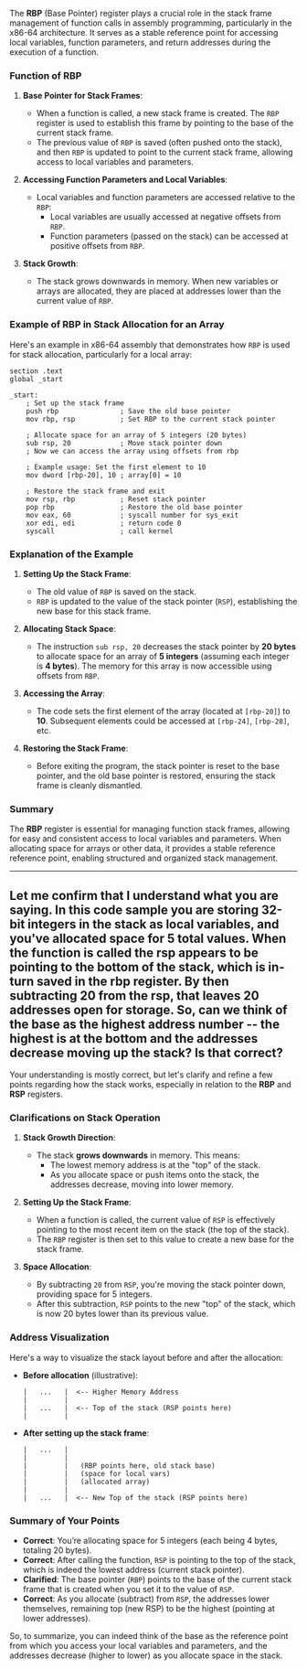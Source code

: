 The **RBP** (Base Pointer) register plays a crucial role in the stack frame management of function calls in assembly programming, particularly in the x86-64 architecture. It serves as a stable reference point for accessing local variables, function parameters, and return addresses during the execution of a function.

### Function of RBP

1. **Base Pointer for Stack Frames**:
   - When a function is called, a new stack frame is created. The `RBP` register is used to establish this frame by pointing to the base of the current stack frame.
   - The previous value of `RBP` is saved (often pushed onto the stack), and then `RBP` is updated to point to the current stack frame, allowing access to local variables and parameters.

2. **Accessing Function Parameters and Local Variables**:
   - Local variables and function parameters are accessed relative to the `RBP`:
     - Local variables are usually accessed at negative offsets from `RBP`.
     - Function parameters (passed on the stack) can be accessed at positive offsets from `RBP`.

3. **Stack Growth**:
   - The stack grows downwards in memory. When new variables or arrays are allocated, they are placed at addresses lower than the current value of `RBP`.

### Example of RBP in Stack Allocation for an Array

Here's an example in x86-64 assembly that demonstrates how `RBP` is used for stack allocation, particularly for a local array:

```assembly
section .text
global _start

_start:
    ; Set up the stack frame
    push rbp               ; Save the old base pointer
    mov rbp, rsp           ; Set RBP to the current stack pointer

    ; Allocate space for an array of 5 integers (20 bytes)
    sub rsp, 20            ; Move stack pointer down
    ; Now we can access the array using offsets from rbp

    ; Example usage: Set the first element to 10
    mov dword [rbp-20], 10 ; array[0] = 10

    ; Restore the stack frame and exit
    mov rsp, rbp           ; Reset stack pointer
    pop rbp                ; Restore the old base pointer
    mov eax, 60            ; syscall number for sys_exit
    xor edi, edi           ; return code 0
    syscall                ; call kernel
```

### Explanation of the Example

1. **Setting Up the Stack Frame**:
   - The old value of `RBP` is saved on the stack.
   - `RBP` is updated to the value of the stack pointer (`RSP`), establishing the new base for this stack frame.

2. **Allocating Stack Space**:
   - The instruction `sub rsp, 20` decreases the stack pointer by **20 bytes** to allocate space for an array of **5 integers** (assuming each integer is **4 bytes**). The memory for this array is now accessible using offsets from `RBP`.

3. **Accessing the Array**:
   - The code sets the first element of the array (located at `[rbp-20]`) to **10**. Subsequent elements could be accessed at `[rbp-24]`, `[rbp-28]`, etc.

4. **Restoring the Stack Frame**:
   - Before exiting the program, the stack pointer is reset to the base pointer, and the old base pointer is restored, ensuring the stack frame is cleanly dismantled.

### Summary

The **RBP** register is essential for managing function stack frames, allowing for easy and consistent access to local variables and parameters. When allocating space for arrays or other data, it provides a stable reference reference point, enabling structured and organized stack management.


---
Let me confirm that I understand what you are saying.  In this code sample you are storing 32-bit integers in the stack as local variables, and you've allocated space for 5 total values.  When the function is called the rsp appears to be pointing to the bottom of the stack, which is in-turn saved in the rbp register.   By then subtracting 20 from the rsp, that leaves 20 addresses open for storage.  So, can we think of the base as the highest address number -- the highest is at the bottom and the addresses decrease moving up the stack?  Is that correct?
---

Your understanding is mostly correct, but let's clarify and refine a few points regarding how the stack works, especially in relation to the **RBP** and **RSP** registers.

### Clarifications on Stack Operation

1. **Stack Growth Direction**:
   - The stack **grows downwards** in memory. This means:
     - The lowest memory address is at the "top" of the stack.
     - As you allocate space or push items onto the stack, the addresses decrease, moving into lower memory.

2. **Setting Up the Stack Frame**:
   - When a function is called, the current value of `RSP` is effectively pointing to the most recent item on the stack (the top of the stack).
   - The `RBP` register is then set to this value to create a new base for the stack frame.

3. **Space Allocation**:
   - By subtracting `20` from `RSP`, you're moving the stack pointer down, providing space for 5 integers.
   - After this subtraction, `RSP` points to the new "top" of the stack, which is now 20 bytes lower than its previous value.

### Address Visualization

Here's a way to visualize the stack layout before and after the allocation:

- **Before allocation** (illustrative):
    ```
    |   ...   |  <-- Higher Memory Address
    |         |
    |   ...   |  <-- Top of the stack (RSP points here)
    |         |
    ```

- **After setting up the stack frame**:
    ```
    |   ...   |
    |         |
    |         |   (RBP points here, old stack base)
    |         |   (space for local vars)
    |         |   (allocated array)
    |         |
    |   ...   |  <-- New Top of the stack (RSP points here)
    ```

### Summary of Your Points

- **Correct**: You’re allocating space for 5 integers (each being 4 bytes, totaling 20 bytes).
- **Correct**: After calling the function, `RSP` is pointing to the top of the stack, which is indeed the lowest address (current stack pointer).
- **Clarified**: The base pointer (`RBP`) points to the base of the current stack frame that is created when you set it to the value of `RSP`.
- **Correct**: As you allocate (subtract) from `RSP`, the addresses lower themselves, remaining top (new RSP) to be the highest (pointing at lower addresses).

So, to summarize, you can indeed think of the base as the reference point from which you access your local variables and parameters, and the addresses decrease (higher to lower) as you allocate space in the stack.